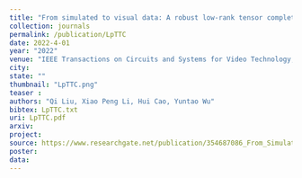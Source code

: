 ```yaml
---
title: "From simulated to visual data: A robust low-rank tensor completion approach using lp-regression for outlier resistance"
collection: journals
permalink: /publication/LpTTC
date: 2022-4-01
year: "2022"
venue: "IEEE Transactions on Circuits and Systems for Video Technology, 32(6),"
city: 
state: ""
thumbnail: "LpTTC.png"
teaser : 
authors: "Qi Liu, Xiao Peng Li, Hui Cao, Yuntao Wu"
bibtex: LpTTC.txt
uri: LpTTC.pdf
arxiv: 
project: 
source: https://www.researchgate.net/publication/354687086_From_Simulated_to_Visual_Data_A_Robust_Low-Rank_Tensor_Completion_Approach_using_lp-Regression_for_Outlier_Resistance
poster: 
data:
---
```

